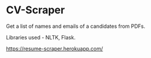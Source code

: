 # CV-Scraper
Get a list of names and emails of a candidates from PDFs.

Libraries used - NLTK, Flask.

https://resume-scraper.herokuapp.com/
